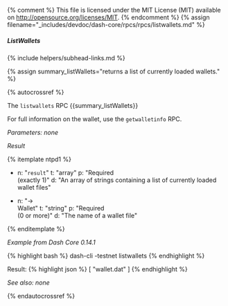 {% comment %}
This file is licensed under the MIT License (MIT) available on
http://opensource.org/licenses/MIT.
{% endcomment %}
{% assign filename="_includes/devdoc/dash-core/rpcs/rpcs/listwallets.md" %}
<!--__-->

##### ListWallets
{% include helpers/subhead-links.md %}

{% assign summary_listWallets="returns a list of currently loaded wallets." %}

{% autocrossref %}

The `listwallets` RPC {{summary_listWallets}}

For full information on the wallet, use the `getwalletinfo` RPC.

*Parameters: none*

*Result*

{% itemplate ntpd1 %}
- n: "`result`"
  t: "array"
  p: "Required<br>(exactly 1)"
  d: "An array of strings containing a list of currently loaded wallet files"

- n: "→<br>Wallet"
  t: "string"
  p: "Required<br>(0 or more)"
  d: "The name of a wallet file"

{% enditemplate %}

*Example from Dash Core 0.14.1*

{% highlight bash %}
dash-cli -testnet listwallets
{% endhighlight %}

Result:
{% highlight json %}
[
  "wallet.dat"
]
{% endhighlight %}

*See also: none*

{% endautocrossref %}
